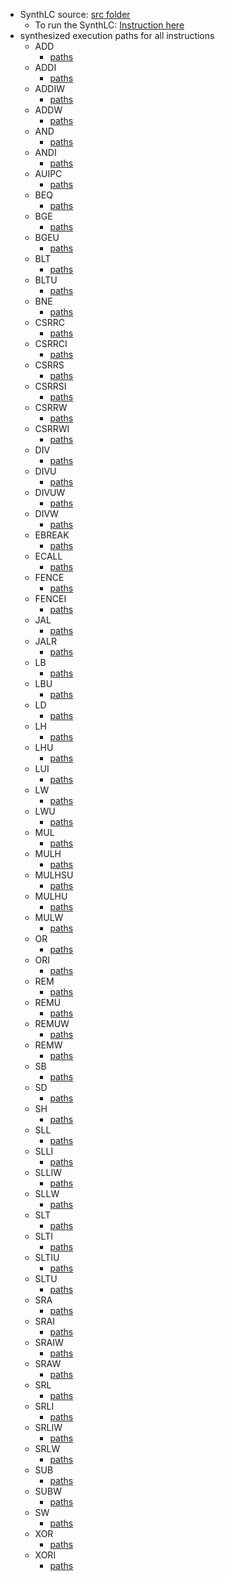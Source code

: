 * SynthLC source: [src folder](fv/tsynth)
    * To run the SynthLC: [Instruction here](fv/tsynth/README.md)
* synthesized execution paths for all instructions
	* ADD 
		* [paths](fv/tsynth/IA/i_ADD_III/xSummarize/ADD.pdf) 
	* ADDI
		* [paths](fv/tsynth/IA/i_ADDI_III/xSummarize/ADDI.pdf)
	* ADDIW
		* [paths](fv/tsynth/IA/i_ADDIW_III/xSummarize/ADDIW.pdf)
	* ADDW
		* [paths](fv/tsynth/IA/i_ADDW_III/xSummarize/ADDW.pdf)
	* AND
		* [paths](fv/tsynth/IA/i_AND_III/xSummarize/AND.pdf)
	* ANDI
		* [paths](fv/tsynth/IA/i_ANDI_III/xSummarize/ANDI.pdf)
	* AUIPC
		* [paths](fv/tsynth/IA/i_AUIPC_III/xSummarize/AUIPC.pdf)
	* BEQ
		* [paths](fv/tsynth/IA/i_BEQ_III/xSummarize/BEQ.pdf)
	* BGE
		* [paths](fv/tsynth/IA/i_BGE_III/xSummarize/BGE.pdf)
	* BGEU
		* [paths](fv/tsynth/IA/i_BGEU_III/xSummarize/BGEU.pdf)
	* BLT
		* [paths](fv/tsynth/IA/i_BLT_III/xSummarize/BLT.pdf)
	* BLTU
		* [paths](fv/tsynth/IA/i_BLTU_III/xSummarize/BLTU.pdf)
	* BNE
		* [paths](fv/tsynth/IA/i_BNE_III/xSummarize/BNE.pdf)
	* CSRRC
		* [paths](fv/tsynth/IA/i_CSRRC_III/xSummarize/CSRRC.pdf)
	* CSRRCI
		* [paths](fv/tsynth/IA/i_CSRRCI_III/xSummarize/CSRRCI.pdf)
	* CSRRS
		* [paths](fv/tsynth/IA/i_CSRRS_III/xSummarize/CSRRS.pdf)
	* CSRRSI
		* [paths](fv/tsynth/IA/i_CSRRSI_III/xSummarize/CSRRSI.pdf)
	* CSRRW
		* [paths](fv/tsynth/IA/i_CSRRW_III/xSummarize/CSRRW.pdf)
	* CSRRWI
		* [paths](fv/tsynth/IA/i_CSRRWI_III/xSummarize/CSRRWI.pdf)
	* DIV
		* [paths](fv/tsynth/IA/i_DIV_III/xSummarize/DIV.pdf)
	* DIVU
		* [paths](fv/tsynth/IA/i_DIVU_III/xSummarize/DIVU.pdf)
	* DIVUW
		* [paths](fv/tsynth/IA/i_DIVUW_III/xSummarize/DIVUW.pdf)
	* DIVW
		* [paths](fv/tsynth/IA/i_DIVW_III/xSummarize/DIVW.pdf)
	* EBREAK
		* [paths](fv/tsynth/IA/i_EBREAK_III/xSummarize/EBREAK.pdf)
	* ECALL
		* [paths](fv/tsynth/IA/i_ECALL_III/xSummarize/ECALL.pdf)
	* FENCE
		* [paths](fv/tsynth/IA/i_FENCE_III/xSummarize/FENCE.pdf)
	* FENCEI
		* [paths](fv/tsynth/IA/i_FENCEI_III/xSummarize/FENCEI.pdf)
	* JAL
		* [paths](fv/tsynth/IA/i_JAL_III/xSummarize/JAL.pdf)
	* JALR
		* [paths](fv/tsynth/IA/i_JALR_III/xSummarize/JALR.pdf)
	* LB
		* [paths](fv/tsynth/IA/i_LB_III/xSummarize/LB.pdf)
	* LBU
		* [paths](fv/tsynth/IA/i_LBU_III/xSummarize/LBU.pdf)
	* LD
		* [paths](fv/tsynth/IA/i_LD_III/xSummarize/LD.pdf)
	* LH
		* [paths](fv/tsynth/IA/i_LH_III/xSummarize/LH.pdf)
	* LHU
		* [paths](fv/tsynth/IA/i_LHU_III/xSummarize/LHU.pdf)
	* LUI
		* [paths](fv/tsynth/IA/i_LUI_III/xSummarize/LUI.pdf)
	* LW
		* [paths](fv/tsynth/IA/i_LW_III/xSummarize/LW.pdf)
	* LWU
		* [paths](fv/tsynth/IA/i_LWU_III/xSummarize/LWU.pdf)
	* MUL
		* [paths](fv/tsynth/IA/i_MUL_III/xSummarize/MUL.pdf)
	* MULH
		* [paths](fv/tsynth/IA/i_MULH_III/xSummarize/MULH.pdf)
	* MULHSU
		* [paths](fv/tsynth/IA/i_MULHSU_III/xSummarize/MULHSU.pdf)
	* MULHU
		* [paths](fv/tsynth/IA/i_MULHU_III/xSummarize/MULHU.pdf)
	* MULW
		* [paths](fv/tsynth/IA/i_MULW_III/xSummarize/MULW.pdf)
	* OR
		* [paths](fv/tsynth/IA/i_OR_III/xSummarize/OR.pdf)
	* ORI
		* [paths](fv/tsynth/IA/i_ORI_III/xSummarize/ORI.pdf)
	* REM
		* [paths](fv/tsynth/IA/i_REM_III/xSummarize/REM.pdf)
	* REMU
		* [paths](fv/tsynth/IA/i_REMU_III/xSummarize/REMU.pdf)
	* REMUW
		* [paths](fv/tsynth/IA/i_REMUW_III/xSummarize/REMUW.pdf)
	* REMW
		* [paths](fv/tsynth/IA/i_REMW_III/xSummarize/REMW.pdf)
	* SB
		* [paths](fv/tsynth/IA/i_SB_III/xSummarize/SB.pdf)
	* SD
		* [paths](fv/tsynth/IA/i_SD_III/xSummarize/SD.pdf)
	* SH
		* [paths](fv/tsynth/IA/i_SH_III/xSummarize/SH.pdf)
	* SLL
		* [paths](fv/tsynth/IA/i_SLL_III/xSummarize/SLL.pdf)
	* SLLI
		* [paths](fv/tsynth/IA/i_SLLI_III/xSummarize/SLLI.pdf)
	* SLLIW
		* [paths](fv/tsynth/IA/i_SLLIW_III/xSummarize/SLLIW.pdf)
	* SLLW
		* [paths](fv/tsynth/IA/i_SLLW_III/xSummarize/SLLW.pdf)
	* SLT
		* [paths](fv/tsynth/IA/i_SLT_III/xSummarize/SLT.pdf)
	* SLTI
		* [paths](fv/tsynth/IA/i_SLTI_III/xSummarize/SLTI.pdf)
	* SLTIU
		* [paths](fv/tsynth/IA/i_SLTIU_III/xSummarize/SLTIU.pdf)
	* SLTU
		* [paths](fv/tsynth/IA/i_SLTU_III/xSummarize/SLTU.pdf)
	* SRA
		* [paths](fv/tsynth/IA/i_SRA_III/xSummarize/SRA.pdf)
	* SRAI
		* [paths](fv/tsynth/IA/i_SRAI_III/xSummarize/SRAI.pdf)
	* SRAIW
		* [paths](fv/tsynth/IA/i_SRAIW_III/xSummarize/SRAIW.pdf)
	* SRAW
		* [paths](fv/tsynth/IA/i_SRAW_III/xSummarize/SRAW.pdf)
	* SRL
		* [paths](fv/tsynth/IA/i_SRL_III/xSummarize/SRL.pdf)
	* SRLI
		* [paths](fv/tsynth/IA/i_SRLI_III/xSummarize/SRLI.pdf)
	* SRLIW
		* [paths](fv/tsynth/IA/i_SRLIW_III/xSummarize/SRLIW.pdf)
	* SRLW
		* [paths](fv/tsynth/IA/i_SRLW_III/xSummarize/SRLW.pdf)
	* SUB
		* [paths](fv/tsynth/IA/i_SUB_III/xSummarize/SUB.pdf)
	* SUBW
		* [paths](fv/tsynth/IA/i_SUBW_III/xSummarize/SUBW.pdf)
	* SW
		* [paths](fv/tsynth/IA/i_SW_III/xSummarize/SW.pdf)
	* XOR
		* [paths](fv/tsynth/IA/i_XOR_III/xSummarize/XOR.pdf)
	* XORI
		* [paths](fv/tsynth/IA/i_XORI_III/xSummarize/XORI.pdf)
